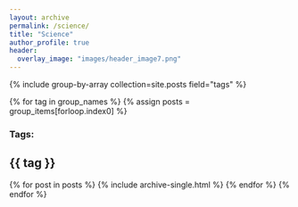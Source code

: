 ```yaml
---
layout: archive
permalink: /science/
title: "Science"
author_profile: true
header:
  overlay_image: "images/header_image7.png"
---
```



{% include group-by-array collection=site.posts field="tags" %}

{% for tag in group_names %}
  {% assign posts = group_items[forloop.index0] %}
  <h3>Tags:</h3>
  <h2 id="{{ tag | slugify }}"
   class="archive__subtitle">{{ tag }}</h2>
  {% for post in posts %}
    {% include archive-single.html %}
  {% endfor %}
{% endfor %}
